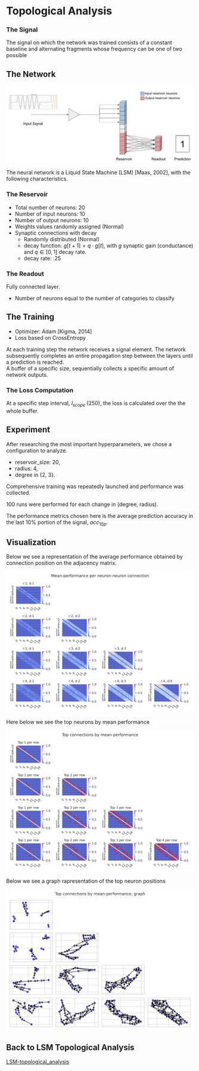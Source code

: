 # Topological Analysis

### The Signal
The signal on which the network was trained consists of a constant baseline and alternating fragments whose frequency can be one of two possible

## The Network

<img src='./imgs/network1.png'>

The neural network is a Liquid State Machine (LSM) \[Maas, 2002\], with the following characteristics.

### The Reservoir

* Total number of neurons: 20
* Number of input neurons: 10
* Number of output neurons: 10
* Weights values randomly assigned (Normal)
* Synaptic connections with decay
   * Randomly distributed (Normal)
   * decay function: $g[t+1] = q \cdot g[t]$, with $g$ synaptic gain (conductance) and $q \in [0, 1]$ decay rate.
   * decay rate: .25

### The Readout

Fully connected layer.
* Number of neurons equal to the number of categories to classify

## The Training

* Optimizer: Adam \[Kigma, 2014\]
* Loss based on CrossEntropy

At each training step the network receives a signal element.
The network subsequently completes an entire propagation step between the layers until a prediction is reached.  
A buffer of a specific size, sequentially collects a specific amount of network outputs.

### The Loss Computation
At a specific step interval, $l_{scope}$ (250), the loss is calculated over the the whole buffer.


## Experiment
After researching the most important hyperparameters,
we chose a configuration to analyze.  
* reservoir_size: 20,
* radius: 4,
* degree in \{2, 3\}.

Comprehensive training was repeatedly launched and performance was collected.  

100 runs were performed for each change in (degree, radius).

The performance metrics chosen here is the average prediction accuracy in the last 10% portion of the signal, $acc_{10p}$.


## Visualization
Below we see a representation of the average performance obtained by connection position on the adjacency matrix.

<img src='./topological_analysis/perf_x_pos-mean.png'>
<!-- Each graph was obtained by multiplying the binary adjacency matrix of each run by $acc_{10p}$ and finally averaging for each cell.

<img src='./topological_analysis/avg_acc_per_pos-ressize_20-d_1-r_4.png' width=50%>
<img src='./topological_analysis/avg_acc_per_pos-ressize_20-d_2-r_4.png' width=50%>
<img src='./topological_analysis/avg_acc_per_pos-ressize_20-d_3-r_4.png' width=50%>
<img src='./topological_analysis/avg_acc_per_pos-ressize_20-d_4-r_4.png' width=50%>
<img src='./topological_analysis/avg_acc_per_pos-ressize_20-d_3-r_3.png' width=50%> -->


<!-- Here below we see reported the same values as in the graphs above, but filtered by $acc_{10p}$ > 0.25

<img src='./topological_analysis/avg_acc_per_pos-ressize_20-d_1-r_4-25pc.png' width=50%>
<img src='./topological_analysis/avg_acc_per_pos-ressize_20-d_2-r_4-25pc.png' width=50%>
<img src='./topological_analysis/avg_acc_per_pos-ressize_20-d_3-r_4-25pc.png' width=50%>
<img src='./topological_analysis/avg_acc_per_pos-ressize_20-d_4-r_4-25pc.png' width=50%>
<img src='./topological_analysis/avg_acc_per_pos-ressize_20-d_3-r_3-25pc.png' width=50%> -->


Here below we see the top neurons by mean performance

<img src='./topological_analysis/top_perf_x_pos-mean.png'>

Below we see a graph rapresentation of the top neuron positions

<img src='./topological_analysis/top_perf_graph.png'>

## Back to LSM Topological Analysis

[LSM-topological_analysis](./../../../docs/LSM-topological_analysis.md)
